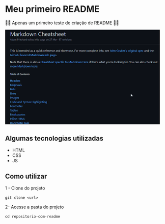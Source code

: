 # Meu primeiro README
🐱‍💻 Apenas um primeiro teste de criação de README 🐱‍🏍

[<img src="./info.gif" alt="gif de como funciona algumas funções do readme">](https://github.com/adam-p/markdown-here/wiki/Markdown-Cheatsheet)

## Algumas tecnologias utilizadas
- HTML
- CSS 
- JS


## Como utilizar
1 - Clone do projeto
````
git clone <url>
````
2- Acesse a pasta do projeto
````
cd repositorio-com-readme
````

